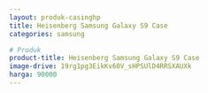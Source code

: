 ```yaml
---
layout: produk-casinghp
title: Heisenberg Samsung Galaxy S9 Case
categories: samsung

# Produk
product-title: Heisenberg Samsung Galaxy S9 Case
image-drive: 19rg1pg3EikKv60V_sHPSUlD4RRSXAUXk
harga: 90000
---
```

